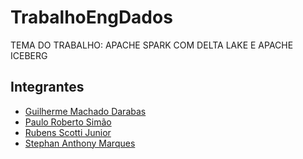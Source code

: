 # TrabalhoEngDados
TEMA DO TRABALHO: APACHE SPARK COM DELTA LAKE E APACHE ICEBERG

## Integrantes
* [Guilherme Machado Darabas](https://github.com/gmdarabas)
* [Paulo Roberto Simão](https://github.com/paulorsimao)
* [Rubens Scotti Junior](https://github.com/rubensscotti)
* [Stephan  Anthony  Marques](https://github.com/stephan-anthony)
